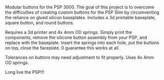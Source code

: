 Modular buttons for the PSP 3000. The goal of this project is to overcome the difficulties of creating custom buttons for the PSP Slim by circumventing the reliance on glued silicon baseplates. Includes a 3d printable baseplate, square button, and round buttons.

Requires a 3d printer and 4x 4mm OD springs. 
Simply print the components, remove the silicone button assembly from your PSP, and replace with the baseplate. Insert the springs into each hole, put the buttons on top, close the faceplate.
0 guarantee this works at all. 

Tolerances on buttons may need adjustment to fit properly. Uses 4x 4mm OD springs.

Long live the PSP!!!
